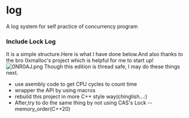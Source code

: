 # log
A log system for self practice of concurrency program

### Include Lock Log
It is a simple structure.Here is what I have done below.And also thanks to the bro 0xmalloc's project which is helpful for me to start up!
![0NR0AJ.png](https://s1.ax1x.com/2020/10/06/0NR0AJ.png)
Though this edition is thread safe, I may do these things next.
- use asembly code to get CPU cycles to count time
- wrapper the API by using macros
- rebuild this project in more C++ style way(chinglish...:)
- After,try to do the same thing by not using CAS's Lock -- memory_order(C++20)
